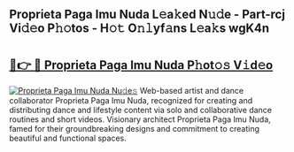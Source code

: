 ## Proprieta Paga Imu Nuda L𝚎a𝚔ed N𝚞𝚍e - Part-rcj Vi𝚍𝚎o P𝚑𝚘tos - H𝚘𝚝 O𝚗𝚕yf𝚊ns L𝚎a𝚔s wgK4n

# <h2><a href="http://kf0uff.oniu.top/?m=Proprieta+Paga+Imu+Nuda">🔗👉 🔴 Proprieta Paga Imu Nuda P𝚑ot𝚘𝚜 V𝚒d𝚎o</a></h2>

[![Proprieta Paga Imu Nuda Nu𝚍e𝚜](https://i.imgur.com/0qMVB7G.gif)](http://kf0uff.oniu.top/?m=Proprieta+Paga+Imu+Nuda)
Web-based artist and dance collaborator Proprieta Paga Imu Nuda, recognized for creating and distributing dance and lifestyle content via solo and collaborative dance routines and short videos. Visionary architect Proprieta Paga Imu Nuda, famed for their groundbreaking designs and commitment to creating beautiful and functional spaces.  
